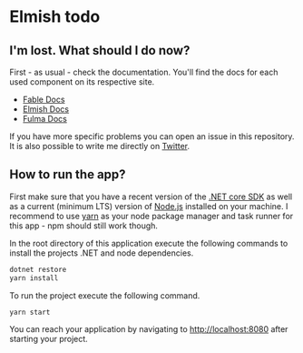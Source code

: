 # Elmish todo

## I'm lost. What should I do now?

First - as usual - check the documentation. You'll find the docs for each used component on its respective site.

- [Fable Docs](https://fable.io/docs/)
- [Elmish Docs](https://elmish.github.io/elmish/)
- [Fulma Docs](https://mangelmaxime.github.io/Fulma/)

If you have more specific problems you can open an issue in this repository. It is also possible to write me directly on [Twitter](https://twitter.com/GBeyerle).

## How to run the app?

First make sure that you have a recent version of the [.NET core SDK](https://dotnet.microsoft.com/download) as well as a current (minimum LTS) version of [Node.js](https://nodejs.org/en/) installed on your machine. I recommend to use [yarn](https://yarnpkg.com/en/docs/getting-started) as your node package manager and task runner for this app - npm should still work though.

In the root directory of this application execute the following commands to install the projects .NET and node dependencies.

```bash
dotnet restore
yarn install
```

To run the project execute the following command.

```bash
yarn start
```

You can reach your application by navigating to [http://localhost:8080](http://localhost:8080) after starting your project.